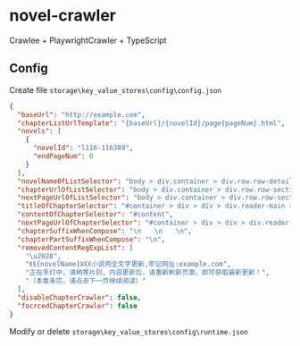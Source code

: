 # novel-crawler

Crawlee + PlaywrightCrawler + TypeScript

## Config

Create file `storage\key_value_stores\config\config.json`

```json
{
  "baseUrl": "http://example.com",
  "chapterListUrlTemplate": "{baseUrl}/{novelId}/page{pageNum}.html",
  "novels": [
    {
      "novelId": "l116-116389",
      "endPageNum": 0
    }
  ],
  "novelNameOfListSelector": "body > div.container > div.row.row-detail > div > div > div.info > div.top > h1",
  "chapterUrlOfListSelector": "body > div.container > div.row.row-section > div > div:nth-child(4) > ul.section-list > li > a",
  "nextPageUrlOfListSelector": "body > div.container > div.row.row-section > div > div.listpage > span.right > a",
  "titleOfChapterSelector": "#container > div > div > div.reader-main > h1",
  "contentOfChapterSelector": "#content",
  "nextPageUrlOfChapterSelector": "#container > div > div > div.reader-main > div.section-opt.m-bottom-opt > a:has-text(\"下一页\")",
  "chapterSuffixWhenCompose": "\n　　\n　　\n",
  "chapterPartSuffixWhenCompose": "\n",
  "removedContentRegExpList": [
    "\u2028",
    "《${novelName}》XX小说网全文字更新,牢记网址:example.com",
    "正在手打中，请稍等片刻，内容更新后，请重新刷新页面，即可获取最新更新！",
    "（本章未完，请点击下一页继续阅读）"
  ],
  "disableChapterCrawler": false,
  "focrcedChapterCrawler": false
}
```

Modify or delete `storage\key_value_stores\config\runtime.json`
